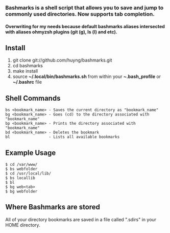 ### Bashmarks is a shell script that allows you to save and jump to commonly used directories. Now supports tab completion.
#### Overwriting for my needs because default bashmarks aliases intersected with aliases ohmyzsh plugins (git (g), ls (l) and etc).

## Install

1. git clone git://github.com/huyng/bashmarks.git
2. cd bashmarks
3. make install
4. source **~/.local/bin/bashmarks.sh** from within your **~.bash\_profile** or **~/.bashrc** file

## Shell Commands

    bs <bookmark_name> - Saves the current directory as "bookmark_name"
    bg <bookmark_name> - Goes (cd) to the directory associated with "bookmark_name"
    bp <bookmark_name> - Prints the directory associated with "bookmark_name"
    bd <bookmark_name> - Deletes the bookmark
    bl                 - Lists all available bookmarks

## Example Usage

    $ cd /var/www/
    $ bs webfolder
    $ cd /usr/local/lib/
    $ bs locallib
    $ bl
    $ bg web<tab>
    $ bg webfolder

## Where Bashmarks are stored

All of your directory bookmarks are saved in a file called ".sdirs" in your HOME directory.
